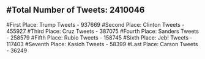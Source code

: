 #Total Number of Tweets: 2410046 
---
#First Place: Trump Tweets - 937669
#Second Place: Clinton Tweets - 455927
#Third Place: Cruz Tweets - 387075
#Fourth Place: Sanders Tweets - 258579
#Fifth Place: Rubio Tweets - 158745
#Sixth Place: Jeb! Tweets - 117403
#Seventh Place: Kasich Tweets - 58399
#Last Place: Carson Tweets - 36249
